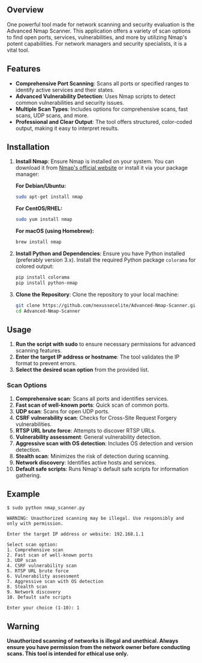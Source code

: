 ## Overview

One powerful tool made for network scanning and security evaluation is the Advanced Nmap Scanner. This application offers a variety of scan options to find open ports, services, vulnerabilities, and more by utilizing Nmap's potent capabilities. For network managers and security specialists, it is a vital tool.

## Features

- **Comprehensive Port Scanning**: Scans all ports or specified ranges to identify active services and their states.
- **Advanced Vulnerability Detection**: Uses Nmap scripts to detect common vulnerabilities and security issues.
- **Multiple Scan Types**: Includes options for comprehensive scans, fast scans, UDP scans, and more.
- **Professional and Clear Output**: The tool offers structured, color-coded output, making it easy to interpret results.

## Installation

1. **Install Nmap**: Ensure Nmap is installed on your system. You can download it from [Nmap's official website](https://nmap.org/download.html) or install it via your package manager:

   **For Debian/Ubuntu:**
   ```bash
   sudo apt-get install nmap
   ```

   **For CentOS/RHEL:**
   ```bash
   sudo yum install nmap
   ```

   **For macOS (using Homebrew):**
   ```bash
   brew install nmap
   ```

2. **Install Python and Dependencies**: Ensure you have Python installed (preferably version 3.x). Install the required Python package `colorama` for colored output:

   ```bash
   pip install colorama
   pip install python-nmap
   ```

3. **Clone the Repository**: Clone the repository to your local machine:

   ```bash
   git clone https://github.com/nexussecelite/Advanced-Nmap-Scanner.git
   cd Advanced-Nmap-Scanner
   ```

## Usage

1. **Run the script with sudo** to ensure necessary permissions for advanced scanning features.
2. **Enter the target IP address or hostname**: The tool validates the IP format to prevent errors.
3. **Select the desired scan option** from the provided list.

### Scan Options

1. **Comprehensive scan**: Scans all ports and identifies services.
2. **Fast scan of well-known ports**: Quick scan of common ports.
3. **UDP scan**: Scans for open UDP ports.
4. **CSRF vulnerability scan**: Checks for Cross-Site Request Forgery vulnerabilities.
5. **RTSP URL brute force**: Attempts to discover RTSP URLs.
6. **Vulnerability assessment**: General vulnerability detection.
7. **Aggressive scan with OS detection**: Includes OS detection and version detection.
8. **Stealth scan**: Minimizes the risk of detection during scanning.
9. **Network discovery**: Identifies active hosts and services.
10. **Default safe scripts**: Runs Nmap's default safe scripts for information gathering.

## Example

```
$ sudo python nmap_scanner.py

WARNING: Unauthorized scanning may be illegal. Use responsibly and only with permission.

Enter the target IP address or website: 192.168.1.1

Select scan option:
1. Comprehensive scan
2. Fast scan of well-known ports
3. UDP scan
4. CSRF vulnerability scan
5. RTSP URL brute force
6. Vulnerability assessment
7. Aggressive scan with OS detection
8. Stealth scan
9. Network discovery
10. Default safe scripts

Enter your choice (1-10): 1
```

## Warning

**Unauthorized scanning of networks is illegal and unethical. Always ensure you have permission from the network owner before conducting scans. This tool is intended for ethical use only.**

